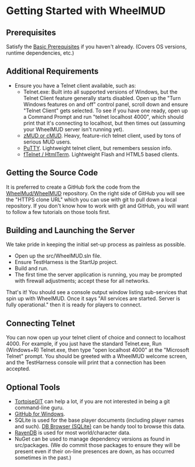 # Getting Started with WheelMUD

## Prerequisites
Satisfy the [Basic Prerequisites](BasicPrerequisites.md) if you haven't already. (Covers OS versions, runtime dependencies, etc.)

## Additional Requirements
* Ensure you have a Telnet client available, such as:
  - Telnet.exe: Built into all supported versions of Windows, but the Telnet Client feature generally starts disabled. Open up the "Turn Windows features on and off" control panel, scroll down and ensure "Telnet Client" gets selected. To see if you have one ready, open up a Command Prompt and run "telnet localhost 4000", which should print that it's connecting to localhost, but then times out (assuming your WheelMUD server isn't running yet).
  - [zMUD or cMUD](http://www.zuggsoft.com/index.php). Heavy, feature-rich telnet client, used by tons of serious MUD users.
  - [PuTTY](http://www.putty.org). Lightweight telnet client, but remembers session info.
  - [fTelnet / HtmlTerm](https://www.ftelnet.ca). Lightweight Flash and HTML5 based clients.

## Getting the Source Code
It is preferred to create a GitHub fork the code from the [WheelMud/WheelMUD](https://github.com/WheelMud/WheelMUD) repository.
On the right side of GitHub you will see the "HTTPS clone URL" which you can use with git to pull down a local repository.
If you don't know how to work with git and GitHub, you will want to follow a few tutorials on those tools first.

## Building and Launching the Server
We take pride in keeping the initial set-up process as painless as possible.
* Open up the src/WheelMUD.sln file.
* Ensure TestHarness is the StartUp project.
* Build and run.
* The first time the server application is running, you may be prompted with firewall adjustments; accept these for all networks.

That's it! You should see a console output window listing sub-services that spin up with WheelMUD.
Once it says "All services are started. Server is fully operational." then it is ready for players to connect.

## Connecting Telnet
You can now open up your telnet client of choice and connect to localhost 4000.
For example, if you just have the standard Telnet.exe, Run (Windows+R) Telnet.exe, then type "open localhost 4000" at the "Microsoft Telnet" prompt.
You should be greeted with a WheelMUD welcome screen, and the TestHarness console will print that a connection has been accepted.

## Optional Tools
* [TortoiseGIT](https://code.google.com/p/tortoisegit) can help a lot, if you are not interested in being a git command-line guru.
* [GitHub for Windows](https://windows.github.com).
* SQLite is used for the base player documents (including player names and such). [DB Browser (SQLite)](https://sqlitebrowser.org/) can be handy tool to browse this data.
* [RavenDB](http://ravendb.net) is used for most world/character data.
* NuGet can be used to manage dependency versions as found in src/packages. (We do commit those packages to ensure they will be present even if their on-line presences are down, as has occurred sometimes in the past.)
